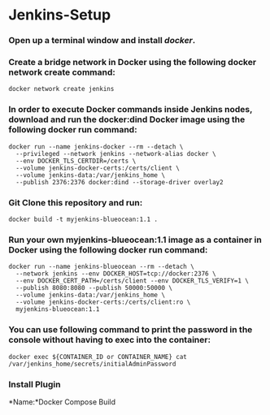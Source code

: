 # Jenkins-Setup
### Open up a terminal window and install *docker*.
### Create a bridge network in Docker using the following docker network create command:
```
docker network create jenkins
```
### In order to execute Docker commands inside Jenkins nodes, download and run the docker:dind Docker image using the following docker run command:
```
docker run --name jenkins-docker --rm --detach \
  --privileged --network jenkins --network-alias docker \
  --env DOCKER_TLS_CERTDIR=/certs \
  --volume jenkins-docker-certs:/certs/client \
  --volume jenkins-data:/var/jenkins_home \
  --publish 2376:2376 docker:dind --storage-driver overlay2
```
### Git Clone this repository and run:
```
docker build -t myjenkins-blueocean:1.1 .
```
### Run your own myjenkins-blueocean:1.1 image as a container in Docker using the following docker run command:
```
docker run --name jenkins-blueocean --rm --detach \
  --network jenkins --env DOCKER_HOST=tcp://docker:2376 \
  --env DOCKER_CERT_PATH=/certs/client --env DOCKER_TLS_VERIFY=1 \
  --publish 8080:8080 --publish 50000:50000 \
  --volume jenkins-data:/var/jenkins_home \
  --volume jenkins-docker-certs:/certs/client:ro \
  myjenkins-blueocean:1.1
```
### You can use following command to print the password in the console without having to exec into the container:
```
docker exec ${CONTAINER_ID or CONTAINER_NAME} cat /var/jenkins_home/secrets/initialAdminPassword 
```
### Install Plugin
*Name:*Docker Compose Build
